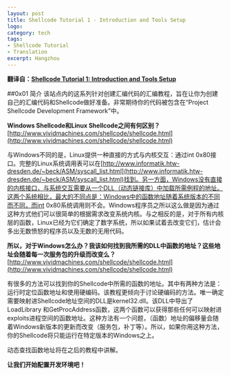 ```yaml
---
layout: post
title: Shellcode Tutorial 1 - Introduction and Tools Setup
logo: 
category: tech
tags:
- Shellcode Tutorial
- Translation
excerpt: Hangzhou
---
```


**翻译自：[Shellcode Tutorial 1: Introduction and Tools Setup](http://www.projectshellcode.com/node/17)**    

##0x01 简介
该站点内的这系列针对创建汇编代码的汇编教程，旨在让你为创建自己的汇编代码和Shellcode做好准备。非常期待你的代码被包含在“Project Shellcode Development Framework”中。    

**Windows Shellcode和Linux Shellcode之间有何区别？**    
[http://www.vividmachines.com/shellcode/shellcode.html](http://www.vividmachines.com/shellcode/shellcode.html)    

与Windows不同的是，Linux提供一种直接的方式与内核交互：通过int 0x80接口。完整的Linux系统调用表可以在[http://www.informatik.htw-dresden.de/~beck/ASM/syscall_list.html](http://www.informatik.htw-dresden.de/~beck/ASM/syscall_list.html)找到。另一方面，Windows没有直接的内核接口，与系统交互需要从一个DLL（动态链接库）中加载所需例程的地址。这两个系统相比，最大的不同点是：Windows中的函数地址随着系统版本的不同而不同，而int 0x80系统调用则不会。Windows程序员之所以这么做是因为通过这种方式他们可以很简单的根据需求改变系统内核。与之相反的是，对于所有内核层的函数，Linux已经为它们确定了数字系统，所以如果试着去改变它们，估计会多出无数愤怒的程序员以及无数的无用代码。    

**所以，对于Windows怎么办？我该如何找到我所需的DLL中函数的地址？这些地址会随着每一次服务包的升级而改变么？**    
[http://www.vividmachines.com/shellcode/shellcode.html](http://www.vividmachines.com/shellcode/shellcode.html)    

有很多的方法可以找到你的Shellcode中所需的函数的地址。其中有两种方法是：运行时定位函数地址和使用硬编码。该教程更倾向于讨论硬编码的方法。唯一确定需要映射进Shellcode地址空间的DLL是kernel32.dll。该DLL中导出了LoadLibrary 和GetProcAddress函数，这两个函数可以获得那些任何可以映射进exploits进程空间的函数地址。这种方法有一个问题，（函数）地址的偏移量会随着Windows新版本的更新而改变（服务包，补丁等）。所以，如果你用这种方法，你的Shellcode将只能运行在特定版本的Windows之上。    动态查找函数地址将在之后的教程中讲解。    
**让我们开始配置开发环境吧！**